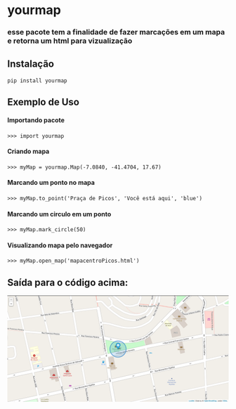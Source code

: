 yourmap
===========

### esse pacote tem a finalidade de fazer marcações em um mapa e retorna um html para vizualização

## Instalação
    pip install yourmap

## Exemplo de Uso
#### Importando pacote
    >>> import yourmap

#### Criando mapa
    >>> myMap = yourmap.Map(-7.0840, -41.4704, 17.67)

#### Marcando um ponto no mapa
    >>> myMap.to_point('Praça de Picos', 'Você está aqui', 'blue')

#### Marcando um circulo em um ponto
    >>> myMap.mark_circle(50)

#### Visualizando mapa pelo navegador
    >>> myMap.open_map('mapacentroPicos.html')

## Saída para o código acima:

![Imagem de Saida.](https://github.com/emanuel07mii/yourmap/blob/master/imgs/mapEX.png)
